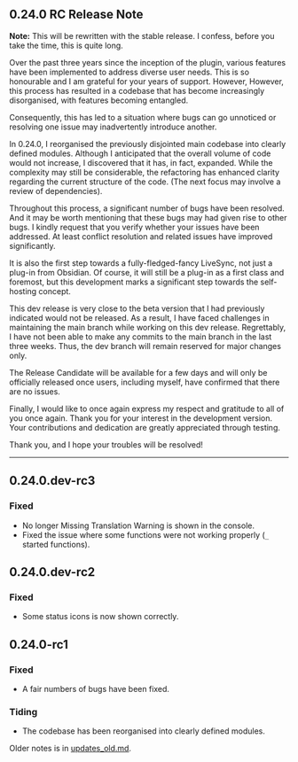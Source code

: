 ## 0.24.0 RC Release Note

**Note:** This will be rewritten with the stable release. I confess, before you take the time, this is quite long.

Over the past three years since the inception of the plugin, various features have been implemented to address diverse user needs. This is so honourable and I am grateful for your years of support.
However, However, this process has resulted in a codebase that has become increasingly disorganised, with features becoming entangled.

Consequently, this has led to a situation where bugs can go unnoticed or resolving one issue may inadvertently introduce another.

In 0.24.0, I reorganised the previously disjointed main codebase into clearly defined modules. Although I anticipated that the overall volume of code would not increase, I discovered that it has, in fact, expanded. While the complexity may still be considerable, the refactoring has enhanced clarity regarding the current structure of the code. (The next focus may involve a review of dependencies).

Throughout this process, a significant number of bugs have been resolved. And it may be worth mentioning that these bugs may had given rise to other bugs. I kindly request that you verify whether your issues have been addressed. At least conflict resolution and related issues have improved significantly.

It is also the first step towards a fully-fledged-fancy LiveSync, not just a plug-in from Obsidian. Of course, it will still be a plug-in as a first class and foremost, but this development marks a significant step towards the self-hosting concept.

This dev release is very close to the beta version that I had previously indicated would not be released. As a result, I have faced challenges in maintaining the main branch while working on this dev release. Regrettably, I have not been able to make any commits to the main branch in the last three weeks. Thus, the dev branch will remain reserved for major changes only.

The Release Candidate will be available for a few days and will only be officially released once users, including myself, have confirmed that there are no issues.

Finally, I would like to once again express my respect and gratitude to all of you once again. Thank you for your interest in the development version. Your contributions and dedication are greatly appreciated through testing.

Thank you, and I hope your troubles will be resolved!

---

## 0.24.0.dev-rc3

### Fixed

-   No longer Missing Translation Warning is shown in the console.
-   Fixed the issue where some functions were not working properly (`_` started functions).

## 0.24.0.dev-rc2

### Fixed

-   Some status icons is now shown correctly.

## 0.24.0-rc1

### Fixed

-   A fair numbers of bugs have been fixed.

### Tiding

-   The codebase has been reorganised into clearly defined modules.

Older notes is in [updates_old.md](https://github.com/vrtmrz/obsidian-livesync/blob/main/updates_old.md).
